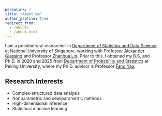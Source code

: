 ```yaml
---
permalink: /
title: "About me"
author_profile: true
redirect_from: 
  - /about/
  - /about.html
---
```


I am a postdoctoral researcher in [Department of Statistics and Data Science](https://www.stat.nus.edu.sg/) at National University of Singapore, working with Professor [Alexander Giessing](https://agiessing.github.io/) and Professor [Zhenhua Lin](https://blog.nus.edu.sg/zhenhua/). Prior to this, I obtained my B.S. and Ph.D. in 2020 and 2025 from [Department of Probability and Statistics](https://www.stat.pku.edu.cn/en/) at Peking University, where my Ph.D. advisor is Professor [Fang Yao](https://www.math.pku.edu.cn/teachers/yaof/Homepage.html).

Research Interests
------
- Complex-structured data analysis
- Nonparametric and semiparametric methods
- High-dimensional inference
- Statistical machine learning
